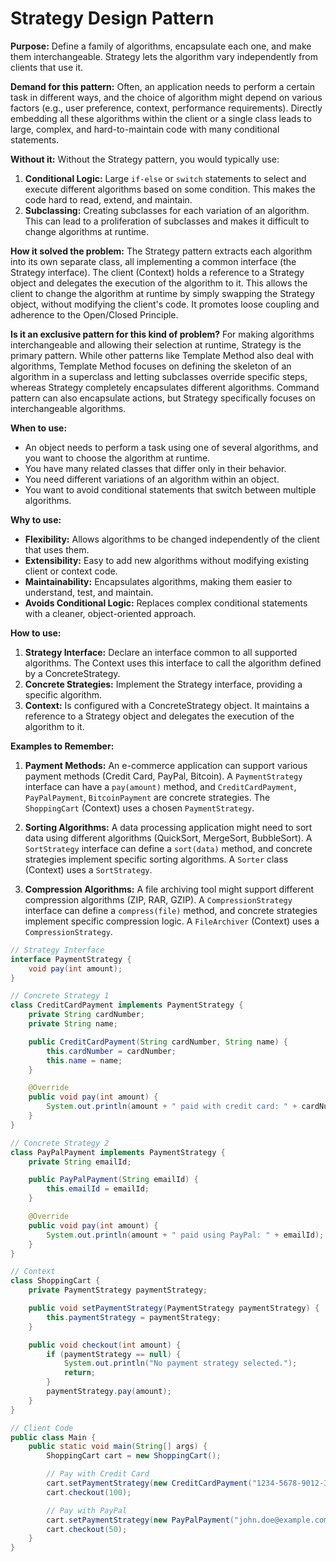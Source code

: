 # Strategy Design Pattern

**Purpose:** Define a family of algorithms, encapsulate each one, and make them interchangeable. Strategy lets the algorithm vary independently from clients that use it.

**Demand for this pattern:**
Often, an application needs to perform a certain task in different ways, and the choice of algorithm might depend on various factors (e.g., user preference, context, performance requirements). Directly embedding all these algorithms within the client or a single class leads to large, complex, and hard-to-maintain code with many conditional statements.

**Without it:**
Without the Strategy pattern, you would typically use:
1.  **Conditional Logic:** Large `if-else` or `switch` statements to select and execute different algorithms based on some condition. This makes the code hard to read, extend, and maintain.
2.  **Subclassing:** Creating subclasses for each variation of an algorithm. This can lead to a proliferation of subclasses and makes it difficult to change algorithms at runtime.

**How it solved the problem:**
The Strategy pattern extracts each algorithm into its own separate class, all implementing a common interface (the Strategy interface). The client (Context) holds a reference to a Strategy object and delegates the execution of the algorithm to it. This allows the client to change the algorithm at runtime by simply swapping the Strategy object, without modifying the client's code. It promotes loose coupling and adherence to the Open/Closed Principle.

**Is it an exclusive pattern for this kind of problem?**
For making algorithms interchangeable and allowing their selection at runtime, Strategy is the primary pattern. While other patterns like Template Method also deal with algorithms, Template Method focuses on defining the skeleton of an algorithm in a superclass and letting subclasses override specific steps, whereas Strategy completely encapsulates different algorithms. Command pattern can also encapsulate actions, but Strategy specifically focuses on interchangeable algorithms.

**When to use:**
*   An object needs to perform a task using one of several algorithms, and you want to choose the algorithm at runtime.
*   You have many related classes that differ only in their behavior.
*   You need different variations of an algorithm within an object.
*   You want to avoid conditional statements that switch between multiple algorithms.

**Why to use:**
*   **Flexibility:** Allows algorithms to be changed independently of the client that uses them.
*   **Extensibility:** Easy to add new algorithms without modifying existing client or context code.
*   **Maintainability:** Encapsulates algorithms, making them easier to understand, test, and maintain.
*   **Avoids Conditional Logic:** Replaces complex conditional statements with a cleaner, object-oriented approach.

**How to use:**
1.  **Strategy Interface:** Declare an interface common to all supported algorithms. The Context uses this interface to call the algorithm defined by a ConcreteStrategy.
2.  **Concrete Strategies:** Implement the Strategy interface, providing a specific algorithm.
3.  **Context:** Is configured with a ConcreteStrategy object. It maintains a reference to a Strategy object and delegates the execution of the algorithm to it.

**Examples to Remember:**

1.  **Payment Methods:** An e-commerce application can support various payment methods (Credit Card, PayPal, Bitcoin). A `PaymentStrategy` interface can have a `pay(amount)` method, and `CreditCardPayment`, `PayPalPayment`, `BitcoinPayment` are concrete strategies. The `ShoppingCart` (Context) uses a chosen `PaymentStrategy`.

2.  **Sorting Algorithms:** A data processing application might need to sort data using different algorithms (QuickSort, MergeSort, BubbleSort). A `SortStrategy` interface can define a `sort(data)` method, and concrete strategies implement specific sorting algorithms. A `Sorter` class (Context) uses a `SortStrategy`.

3.  **Compression Algorithms:** A file archiving tool might support different compression algorithms (ZIP, RAR, GZIP). A `CompressionStrategy` interface can define a `compress(file)` method, and concrete strategies implement specific compression logic. A `FileArchiver` (Context) uses a `CompressionStrategy`.

```java
// Strategy Interface
interface PaymentStrategy {
    void pay(int amount);
}

// Concrete Strategy 1
class CreditCardPayment implements PaymentStrategy {
    private String cardNumber;
    private String name;

    public CreditCardPayment(String cardNumber, String name) {
        this.cardNumber = cardNumber;
        this.name = name;
    }

    @Override
    public void pay(int amount) {
        System.out.println(amount + " paid with credit card: " + cardNumber + " (Holder: " + name + ")");
    }
}

// Concrete Strategy 2
class PayPalPayment implements PaymentStrategy {
    private String emailId;

    public PayPalPayment(String emailId) {
        this.emailId = emailId;
    }

    @Override
    public void pay(int amount) {
        System.out.println(amount + " paid using PayPal: " + emailId);
    }
}

// Context
class ShoppingCart {
    private PaymentStrategy paymentStrategy;

    public void setPaymentStrategy(PaymentStrategy paymentStrategy) {
        this.paymentStrategy = paymentStrategy;
    }

    public void checkout(int amount) {
        if (paymentStrategy == null) {
            System.out.println("No payment strategy selected.");
            return;
        }
        paymentStrategy.pay(amount);
    }
}

// Client Code
public class Main {
    public static void main(String[] args) {
        ShoppingCart cart = new ShoppingCart();

        // Pay with Credit Card
        cart.setPaymentStrategy(new CreditCardPayment("1234-5678-9012-3456", "John Doe"));
        cart.checkout(100);

        // Pay with PayPal
        cart.setPaymentStrategy(new PayPalPayment("john.doe@example.com"));
        cart.checkout(50);
    }
}
```